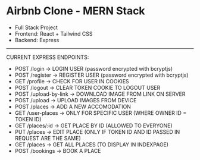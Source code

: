 # Airbnb Clone - MERN Stack

- Full Stack Project
- Frontend: React + Tailwind CSS
- Backend: Express

---------------

CURRENT EXPRESS ENDPOINTS:
- POST /login  ->  LOGIN USER  (password encrypted with bcryptjs)
- POST /register  ->  REGISTER USER (password encrypted with bcryptjs)
- GET /profile  ->  CHECK FOR USER IN COOKIES
- POST /logout  ->  CLEAR TOKEN COOKIE TO LOGOUT USER
- POST /upload-by-link  ->  DOWNLOAD IMAGE FROM LINK ON SERVER
- POST /upload  ->  UPLOAD IMAGES FROM DEVICE
- POST /places  ->  ADD A NEW ACCOMODATION
- GET /user-places  ->  ONLY FOR SPECIFIC USER (WHERE OWNER ID = TOKEN ID)
- GET /places/:id  ->  GET PLACE BY ID (ALLOWED TO EVERYONE)
- PUT /places  ->  EDIT PLACE (ONLY IF TOKEN ID AND ID PASSED IN REQUEST ARE THE SAME)
- GET /places  ->  GET ALL PLACES (TO DISPLAY IN INDEXPAGE)
- POST /bookings  ->  BOOK A PLACE
